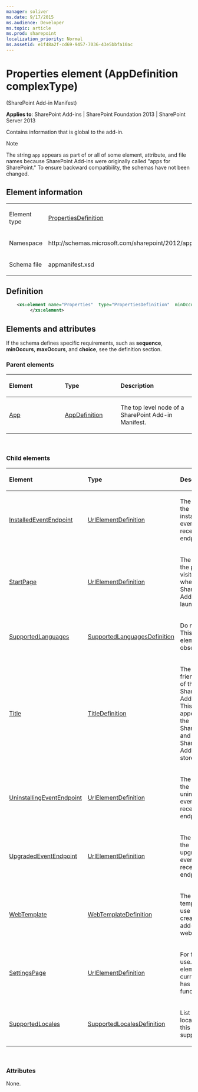 ```yaml
---
manager: soliver
ms.date: 9/17/2015
ms.audience: Developer
ms.topic: article
ms.prod: sharepoint
localization_priority: Normal
ms.assetid: e1f48a2f-cd69-9457-7036-43e5bbfa10ac
---
```


# Properties element (AppDefinition complexType) 

(SharePoint Add-in Manifest)

**Applies to**: SharePoint Add-ins | SharePoint Foundation 2013 | SharePoint Server 2013

Contains information that is global to the add-in.

> [!NOTE] 
> The string `app` appears as part of or all of some element, attribute, and file names because SharePoint Add-ins were originally called "apps for SharePoint." To ensure backward compatibility, the schemas have not been changed.

## Element information

<table>
<colgroup>
<col width="50%" />
<col width="50%" />
</colgroup>
<tbody>
<tr class="odd">
<td align="left"><p><span class="label">Element type</span></p></td>
<td align="left"><p><a href="propertiesdefinition-complextype-sharepoint-add-in-manifest.md">PropertiesDefinition</a></p></td>
</tr>
<tr class="even">
<td align="left"><p><span class="label">Namespace</span></p></td>
<td align="left"><p>http://schemas.microsoft.com/sharepoint/2012/app/manifest</p></td>
</tr>
<tr class="odd">
<td align="left"><p><span class="label">Schema file</span></p></td>
<td align="left"><p>appmanifest.xsd</p></td>
</tr>
</tbody>
</table>

## Definition

```XML 
    <xs:element name="Properties"  type="PropertiesDefinition"  minOccurs="1"  maxOccurs="1">
         </xs:element>     
```

## Elements and attributes

If the schema defines specific requirements, such as **sequence**, **minOccurs**, **maxOccurs**, and **choice**, see the definition section.

### Parent elements

<table>
<colgroup>
<col width="30%" />
<col width="30%" />
<col width="40%" />
</colgroup>
<thead>
<tr class="header">
<th align="left"><p>Element</p></th>
<th align="left"><p>Type</p></th>
<th align="left"><p>Description</p></th>
</tr>
</thead>
<tbody>
<tr class="odd">
<td align="left"><p><a href="app-element-sharepoint-add-in-manifest.md">App</a></p></td>
<td align="left"><p><a href="appdefinition-complextype-sharepoint-add-in-manifest.md">AppDefinition</a></p></td>
<td align="left"><p>The top level node of a SharePoint Add-in Manifest.</p></td>
</tr>
</tbody>
</table>

<br/>

### Child elements

<table>
<colgroup>
<col width="33%" />
<col width="33%" />
<col width="33%" />
</colgroup>
<thead>
<tr class="header">
<th align="left"><p>Element</p></th>
<th align="left"><p>Type</p></th>
<th align="left"><p>Description</p></th>
</tr>
</thead>
<tbody>
<tr class="odd">
<td align="left"><p><a href="installedeventendpoint-element-propertiesdefinition-complextypesharepoint-add-in.md">InstalledEventEndpoint</a></p></td>
<td align="left"><p><a href="urlelementdefinition-complextype-sharepoint-add-in-manifest.md">UrlElementDefinition</a></p></td>
<td align="left"><p>The Url of the installed event receiver endpoint.</p></td>
</tr>
<tr class="even">
<td align="left"><p><a href="startpage-element-propertiesdefinition-complextypesharepoint-add-in-manifest.md">StartPage</a></p></td>
<td align="left"><p><a href="urlelementdefinition-complextype-sharepoint-add-in-manifest.md">UrlElementDefinition</a></p></td>
<td align="left"><p>The Url of the page visited when the SharePoint Add-in is launched.</p></td>
</tr>
<tr class="odd">
<td align="left"><p><a href="supportedlanguages-element-propertiesdefinition-complextypesharepoint-add-in-man.md">SupportedLanguages</a></p></td>
<td align="left"><p><a href="supportedlanguagesdefinition-simpletype-sharepoint-add-in-manifest.md">SupportedLanguagesDefinition</a></p></td>
<td align="left"><p>Do not use. This element is obsolete.</p></td>
</tr>
<tr class="even">
<td align="left"><p><a href="title-element-propertiesdefinition-complextypesharepoint-add-in-manifest.md">Title</a></p></td>
<td align="left"><p><a href="titledefinition-simpletype-sharepoint-add-in-manifest.md">TitleDefinition</a></p></td>
<td align="left"><p>The friendly title of the SharePoint Add-in. This appears in the SharePoint and SharePoint Add-in store UI.</p></td>
</tr>
<tr class="odd">
<td align="left"><p><a href="uninstallingeventendpoint-element-propertiesdefinition-complextypesharepoint-add.md">UninstallingEventEndpoint</a></p></td>
<td align="left"><p><a href="urlelementdefinition-complextype-sharepoint-add-in-manifest.md">UrlElementDefinition</a></p></td>
<td align="left"><p>The Url of the uninstalling event receiver endpoint.</p></td>
</tr>
<tr class="even">
<td align="left"><p><a href="upgradedeventendpoint-element-propertiesdefinition-complextypesharepoint-add-in.md">UpgradedEventEndpoint</a></p></td>
<td align="left"><p><a href="urlelementdefinition-complextype-sharepoint-add-in-manifest.md">UrlElementDefinition</a></p></td>
<td align="left"><p>The Url of the upgraded event receiver endpoint.</p></td>
</tr>
<tr class="odd">
<td align="left"><p><a href="webtemplate-element-propertiesdefinition-complextypesharepoint-add-in-manifest.md">WebTemplate</a></p></td>
<td align="left"><p><a href="webtemplatedefinition-complextype-sharepoint-add-in-manifest.md">WebTemplateDefinition</a></p></td>
<td align="left"><p>The web template to use when creating an add-in web.</p></td>
</tr>
<tr class="even">
<td align="left"><p><a href="settingspage-element-propertiesdefinition-complextypesharepoint-add-in-manifest.md">SettingsPage</a></p></td>
<td align="left"><p><a href="urlelementdefinition-complextype-sharepoint-add-in-manifest.md">UrlElementDefinition</a></p></td>
<td align="left"><p>For future use. This element currently has no function.</p></td>
</tr>
<tr class="odd">
<td align="left"><p><a href="supportedlocales-element-propertiesdefinition-complextypesharepoint-add-in-manif.md">SupportedLocales</a></p></td>
<td align="left"><p><a href="supportedlocalesdefinition-complextype-sharepoint-add-in-manifest.md">SupportedLocalesDefinition</a></p></td>
<td align="left"><p>List of locales that this add-in supports.</p></td>
</tr>
</tbody>
</table>

<br/>

### Attributes

None.

<br/>
<br/>






